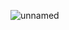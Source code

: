 ![unnamed](https://github.com/Glitch-less/tryMe/assets/168632228/88a64f3c-d408-4ca2-ab56-99279df35073)
